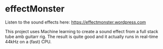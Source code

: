 # effectMonster

Listen to the sound effects here: https://effectmonster.wordpress.com

This project uses Machine learning to create a sound effect from a full stack tube amb guitarr rig. The result is quite good and it actually runs in real-time 44kHz on a (fast) CPU.
